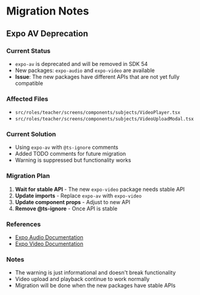 # Migration Notes

## Expo AV Deprecation

### Current Status
- `expo-av` is deprecated and will be removed in SDK 54
- New packages: `expo-audio` and `expo-video` are available
- **Issue**: The new packages have different APIs that are not yet fully compatible

### Affected Files
- `src/roles/teacher/screens/components/subjects/VideoPlayer.tsx`
- `src/roles/teacher/screens/components/subjects/VideoUploadModal.tsx`

### Current Solution
- Using `expo-av` with `@ts-ignore` comments
- Added TODO comments for future migration
- Warning is suppressed but functionality works

### Migration Plan
1. **Wait for stable API** - The new `expo-video` package needs stable API
2. **Update imports** - Replace `expo-av` with `expo-video`
3. **Update component props** - Adjust to new API
4. **Remove @ts-ignore** - Once API is stable

### References
- [Expo Audio Documentation](https://docs.expo.dev/versions/latest/sdk/audio/)
- [Expo Video Documentation](https://docs.expo.dev/versions/latest/sdk/video/)

### Notes
- The warning is just informational and doesn't break functionality
- Video upload and playback continue to work normally
- Migration will be done when the new packages have stable APIs

